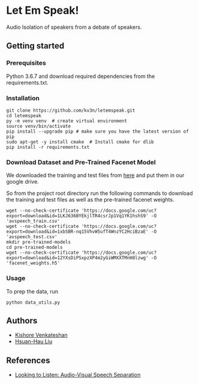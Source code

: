 # Let Em Speak!
Audio Isolation of speakers from a debate of speakers.

## Getting started

### Prerequisites
Python 3.6.7 and download required dependencies from the requirements.txt.

### Installation
```
git clone https://github.com/kv3n/letemspeak.git
cd letemspeak
py -m venv venv  # create virtual environment
source venv/bin/activate
pip install --upgrade pip # make sure you have the latest version of pip
sudo apt-get -y install cmake  # Install cmake for dlib
pip install -r requirements.txt
```

### Download Dataset and Pre-Trained Facenet Model
We downloaded the training and test files from [here](https://looking-to-listen.github.io/avspeech/download.html) and put them in our google drive.

So from the project root directory run the following commands to download the training and test files as well as the pre-trained facenet weights.

```
wget --no-check-certificate 'https://docs.google.com/uc?export=download&id=1LKJ636BYEkjlTR4csrJp1Vq1YK1hshS9' -O 'avspeech_train.csv'
wget --no-check-certificate 'https://docs.google.com/uc?export=download&id=1xbSBR-nq15VhvW5ufT4WnzYC2HciBzaE' -O 'avspeech_test.csv'
mkdir pre-trained-models
cd pre-trained-models
wget --no-check-certificate 'https://docs.google.com/uc?export=download&id=12YXsDiPSxpzXP4m2yGiWMXXTMnH8lzwg' -O 'facenet_weights.h5'
```

### Usage
To prep the data, run
```
python data_utils.py
```

## Authors
- [Kishore Venkateshan](https://github.com/kv3n)
- [Hsuan-Hau Liu](https://github.com/hsuanhauliu)

## References
- [Looking to Listen: Audio-Visual Speech Separation](https://ai.googleblog.com/2018/04/looking-to-listen-audio-visual-speech.html)

